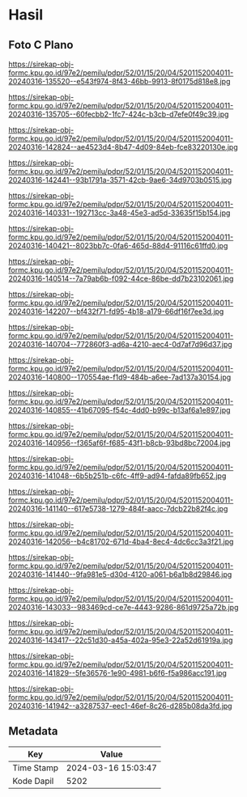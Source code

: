 # Hasil

## Foto C Plano

https://sirekap-obj-formc.kpu.go.id/97e2/pemilu/pdpr/52/01/15/20/04/5201152004011-20240316-135520--e543f974-8f43-46bb-9913-8f0175d818e8.jpg

https://sirekap-obj-formc.kpu.go.id/97e2/pemilu/pdpr/52/01/15/20/04/5201152004011-20240316-135705--60fecbb2-1fc7-424c-b3cb-d7efe0f49c39.jpg

https://sirekap-obj-formc.kpu.go.id/97e2/pemilu/pdpr/52/01/15/20/04/5201152004011-20240316-142824--ae4523d4-8b47-4d09-84eb-fce83220130e.jpg

https://sirekap-obj-formc.kpu.go.id/97e2/pemilu/pdpr/52/01/15/20/04/5201152004011-20240316-142441--93b1791a-3571-42cb-9ae6-34d9703b0515.jpg

https://sirekap-obj-formc.kpu.go.id/97e2/pemilu/pdpr/52/01/15/20/04/5201152004011-20240316-140331--192713cc-3a48-45e3-ad5d-33635f15b154.jpg

https://sirekap-obj-formc.kpu.go.id/97e2/pemilu/pdpr/52/01/15/20/04/5201152004011-20240316-140421--8023bb7c-0fa6-465d-88d4-91116c61ffd0.jpg

https://sirekap-obj-formc.kpu.go.id/97e2/pemilu/pdpr/52/01/15/20/04/5201152004011-20240316-140514--7a79ab6b-f092-44ce-86be-dd7b23102061.jpg

https://sirekap-obj-formc.kpu.go.id/97e2/pemilu/pdpr/52/01/15/20/04/5201152004011-20240316-142207--bf432f71-fd95-4b18-a179-66df16f7ee3d.jpg

https://sirekap-obj-formc.kpu.go.id/97e2/pemilu/pdpr/52/01/15/20/04/5201152004011-20240316-140704--772860f3-ad6a-4210-aec4-0d7af7d96d37.jpg

https://sirekap-obj-formc.kpu.go.id/97e2/pemilu/pdpr/52/01/15/20/04/5201152004011-20240316-140800--170554ae-f1d9-484b-a6ee-7ad137a30154.jpg

https://sirekap-obj-formc.kpu.go.id/97e2/pemilu/pdpr/52/01/15/20/04/5201152004011-20240316-140855--41b67095-f54c-4dd0-b99c-b13af6a1e897.jpg

https://sirekap-obj-formc.kpu.go.id/97e2/pemilu/pdpr/52/01/15/20/04/5201152004011-20240316-140956--f365af6f-f685-43f1-b8cb-93bd8bc72004.jpg

https://sirekap-obj-formc.kpu.go.id/97e2/pemilu/pdpr/52/01/15/20/04/5201152004011-20240316-141048--6b5b251b-c6fc-4ff9-ad94-fafda89fb652.jpg

https://sirekap-obj-formc.kpu.go.id/97e2/pemilu/pdpr/52/01/15/20/04/5201152004011-20240316-141140--617e5738-1279-484f-aacc-7dcb22b82f4c.jpg

https://sirekap-obj-formc.kpu.go.id/97e2/pemilu/pdpr/52/01/15/20/04/5201152004011-20240316-142056--b4c81702-671d-4ba4-8ec4-4dc6cc3a3f21.jpg

https://sirekap-obj-formc.kpu.go.id/97e2/pemilu/pdpr/52/01/15/20/04/5201152004011-20240316-141440--9fa981e5-d30d-4120-a061-b6a1b8d29846.jpg

https://sirekap-obj-formc.kpu.go.id/97e2/pemilu/pdpr/52/01/15/20/04/5201152004011-20240316-143033--983469cd-ce7e-4443-9286-861d9725a72b.jpg

https://sirekap-obj-formc.kpu.go.id/97e2/pemilu/pdpr/52/01/15/20/04/5201152004011-20240316-143417--22c51d30-a45a-402a-95e3-22a52d61919a.jpg

https://sirekap-obj-formc.kpu.go.id/97e2/pemilu/pdpr/52/01/15/20/04/5201152004011-20240316-141829--5fe36576-1e90-4981-b6f6-f5a986acc191.jpg

https://sirekap-obj-formc.kpu.go.id/97e2/pemilu/pdpr/52/01/15/20/04/5201152004011-20240316-141942--a3287537-eec1-46ef-8c26-d285b08da3fd.jpg


## Metadata

| Key        | Value               |
| ---------- | ------------------- |
| Time Stamp | 2024-03-16 15:03:47 |
| Kode Dapil | 5202                |



